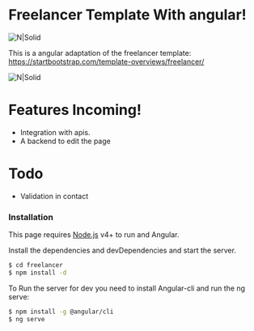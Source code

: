 # Freelancer Template With angular!

![N|Solid](https://upload.wikimedia.org/wikipedia/commons/thumb/c/cf/Angular_full_color_logo.svg/145px-Angular_full_color_logo.svg.png)

This is a angular adaptation of the freelancer template: https://startbootstrap.com/template-overviews/freelancer/

![N|Solid](https://startbootstrap.com/assets/img/templates/freelancer.jpg)


# Features Incoming!

  - Integration with apis.
  - A backend to edit the page

# Todo
  - Validation in contact

### Installation

This page requires [Node.js](https://nodejs.org/) v4+ to run and Angular.

Install the dependencies and devDependencies and start the server.

```sh
$ cd freelancer
$ npm install -d
```

To Run the server for dev you need to install Angular-cli and run the ng serve:
```sh
$ npm install -g @angular/cli
$ ng serve
```
